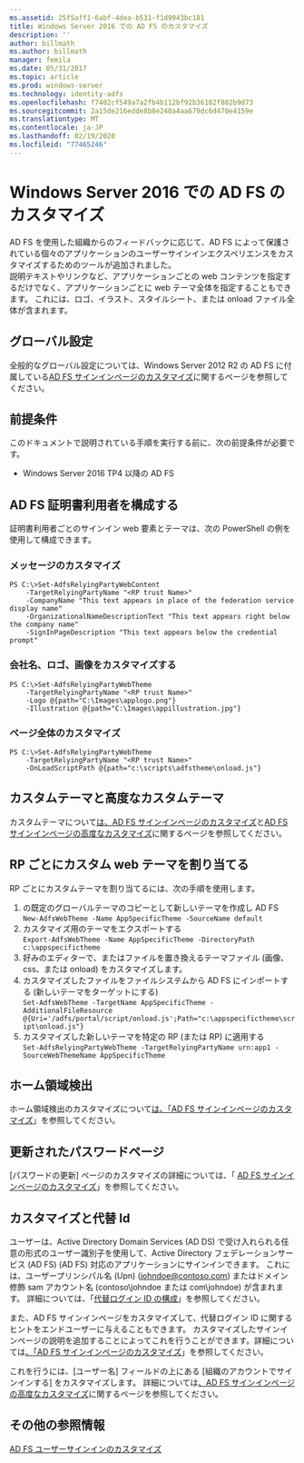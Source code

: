 ```yaml
---
ms.assetid: 25f5aff1-6abf-4dea-b531-f1d9943bc181
title: Windows Server 2016 での AD FS のカスタマイズ
description: ''
author: billmath
ms.author: billmath
manager: femila
ms.date: 05/31/2017
ms.topic: article
ms.prod: windows-server
ms.technology: identity-adfs
ms.openlocfilehash: f7402cf549a7a2fb4b112bf92b36182f882b9d73
ms.sourcegitcommit: 2a15de216edde8b8e240a4aa679dc6d470e4159e
ms.translationtype: MT
ms.contentlocale: ja-JP
ms.lasthandoff: 02/19/2020
ms.locfileid: "77465246"
---
```

# <a name="ad-fs-customization-in-windows-server-2016"></a>Windows Server 2016 での AD FS のカスタマイズ


AD FS を使用した組織からのフィードバックに応じて、AD FS によって保護されている個々のアプリケーションのユーザーサインインエクスペリエンスをカスタマイズするためのツールが追加されました。  
説明テキストやリンクなど、アプリケーションごとの web コンテンツを指定するだけでなく、アプリケーションごとに web テーマ全体を指定することもできます。  これには、ロゴ、イラスト、スタイルシート、または onload ファイル全体が含まれます。  
  
## <a name="global-settings"></a>グローバル設定    
全般的なグローバル設定については、Windows Server 2012 R2 の AD FS に付属している[AD FS サインインページのカスタマイズ](https://technet.microsoft.com/library/dn280950.aspx)に関するページを参照してください。  
  
## <a name="pre-requisites"></a>前提条件  
このドキュメントで説明されている手順を実行する前に、次の前提条件が必要です。  
  
-   Windows Server 2016 TP4 以降の AD FS  
  
## <a name="configure-ad-fs-relying-parties"></a>AD FS 証明書利用者を構成する  
証明書利用者ごとのサインイン web 要素とテーマは、次の PowerShell の例を使用して構成できます。  
  
### <a name="customize-messages"></a>メッセージのカスタマイズ  
  
```  
PS C:\>Set-AdfsRelyingPartyWebContent  
    -TargetRelyingPartyName "<RP trust Name>"  
    -CompanyName "This text appears in place of the federation service display name"  
    -OrganizationalNameDescriptionText "This text appears right below the company name"  
    -SignInPageDescription "This text appears below the credential prompt"  
```  
  
### <a name="customize-company-name-logo-and-image"></a>会社名、ロゴ、画像をカスタマイズする  
  
```  
PS C:\>Set-AdfsRelyingPartyWebTheme  
    -TargetRelyingPartyName "<RP trust Name>"  
    -Logo @{path="C:\Images\applogo.png"}  
    -Illustration @{path="C:\Images\appillustration.jpg"}  
```  
  
### <a name="customize-entire-page"></a>ページ全体のカスタマイズ  
  
```  
PS C:\>Set-AdfsRelyingPartyWebTheme  
    -TargetRelyingPartyName "<RP trust Name>"  
    -OnLoadScriptPath @{path="c:\scripts\adfstheme\onload.js"}  
```  
  
## <a name="custom-themes-and-advanced-custom-themes"></a>カスタムテーマと高度なカスタムテーマ  
  
カスタムテーマについて[は、AD FS サインインページのカスタマイズ](https://technet.microsoft.com/library/dn280950.aspx)と[AD FS サインインページの高度なカスタマイズ](https://technet.microsoft.com/library/dn636121.aspx)に関するページを参照してください。  
  
## <a name="assigning-custom-web-themes-per-rp"></a>RP ごとにカスタム web テーマを割り当てる  
  
RP ごとにカスタムテーマを割り当てるには、次の手順を使用します。  
  
1. の既定のグローバルテーマのコピーとして新しいテーマを作成し AD FS  
`New-AdfsWebTheme -Name AppSpecificTheme -SourceName default`  
2. カスタマイズ用のテーマをエクスポートする  
`Export-AdfsWebTheme -Name AppSpecificTheme -DirectoryPath c:\appspecifictheme`  
3. 好みのエディターで、またはファイルを置き換えるテーマファイル (画像、css、または onload) をカスタマイズします。  
4. カスタマイズしたファイルをファイルシステムから AD FS にインポートする (新しいテーマをターゲットにする)  
`Set-AdfsWebTheme -TargetName AppSpecificTheme -AdditionalFileResource @{Uri='/adfs/portal/script/onload.js';Path="c:\appspecifictheme\script\onload.js"}`  
5. カスタマイズした新しいテーマを特定の RP (または RP) に適用する  
`Set-AdfsRelyingPartyWebTheme -TargetRelyingPartyName urn:app1 -SourceWebThemeName AppSpecificTheme`  
  
## <a name="home-realm-discovery"></a>ホーム領域検出  
ホーム領域検出のカスタマイズについて[は、「AD FS サインインページのカスタマイズ](https://technet.microsoft.com/library/dn280950.aspx)」を参照してください。  
  
## <a name="updated-password-page"></a>更新されたパスワードページ  
[パスワードの更新] ページのカスタマイズの詳細については、「 [AD FS サインインページのカスタマイズ](https://technet.microsoft.com/library/dn280950.aspx)」を参照してください。  
  
## <a name="customizing-and-alternate-ids"></a>カスタマイズと代替 Id  
ユーザーは、Active Directory Domain Services (AD DS) で受け入れられる任意の形式のユーザー識別子を使用して、Active Directory フェデレーションサービス (AD FS) (AD FS) 対応のアプリケーションにサインインできます。 これには、ユーザープリンシパル名 (Upn) (johndoe@contoso.com) またはドメイン修飾 sam アカウント名 (contoso\johndoe または com\johndoe) が含まれます。  詳細については、「[代替ログイン ID の構成](Configuring-Alternate-Login-ID.md)」を参照してください。  
  
また、AD FS サインインページをカスタマイズして、代替ログイン ID に関するヒントをエンドユーザーに与えることもできます。 カスタマイズしたサインインページの説明を追加することによってこれを行うことができます。詳細については[、「AD FS サインインページのカスタマイズ](https://technet.microsoft.com/library/dn280950.aspx)」を参照してください。   
  
これを行うには、[ユーザー名] フィールドの上にある [組織のアカウントでサインインする] をカスタマイズします。  詳細については[、AD FS サインインページの高度なカスタマイズ](https://technet.microsoft.com/library/dn636121.aspx)に関するページを参照してください。  

## <a name="additional-references"></a>その他の参照情報 
[AD FS ユーザーサインインのカスタマイズ](AD-FS-user-sign-in-customization.md)  
